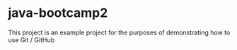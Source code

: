 # java-bootcamp2

This project is an example project for the purposes of demonstrating how to use Git / GitHub